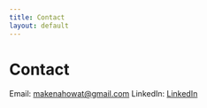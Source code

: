 ```yaml
---
title: Contact
layout: default
---
```

# Contact
  
Email: makenahowat@gmail.com
LinkedIn: [LinkedIn]

[LinkedIn]: https://www.linkedin.com/in/makena-howat-8063a7294/